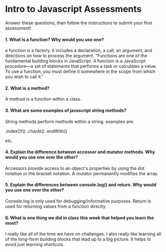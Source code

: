 # Intro to Javascript Assessments

Answer these questions, then follow the instructions to submit your first assessment!

#### 1. What is a function? Why would you use one?
a function is a factory. it includes a declaration, a call, an argument, and directions on how to process the argument. 
"Functions are one of the fundamental building blocks in JavaScript. A function is a JavaScript procedure—a set of statements that 
performs a task or calculates a value. To use a function, you must define it somewhere in the scope from which you wish to call it."

#### 2. What is a method?

A method is a function within a class.

#### 3. What are some examples of javascript string methods?

String methods perform methods within a string. examples are:

.indexOf()
.charAt()
.endWith()

etc.

#### 4. Explain the difference between accessor and mutator methods. Why would you use one over the other?

Accessors provide access to an object's properties by using the dot notation or the bracket notation. A mutator permanently modifies the array.

#### 5. Explain the differences between console.log() and return. Why would you use one over the other?

Console.log is only used for debugging/informative purposes. Return is used for returning values from a function directly. 

#### 6. What is one thing we did in class this week that helped you learn the most?  

I really like all of the time we have on challenges. I also really like learning all of the long-form building blocks that 
lead up to a big picture. It helps to avoid just learning shortcuts.